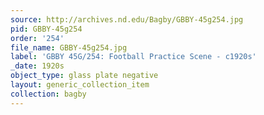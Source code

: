```yaml
---
source: http://archives.nd.edu/Bagby/GBBY-45g254.jpg
pid: GBBY-45g254
order: '254'
file_name: GBBY-45g254.jpg
label: 'GBBY 45G/254: Football Practice Scene - c1920s'
_date: 1920s
object_type: glass plate negative
layout: generic_collection_item
collection: bagby
---
```

